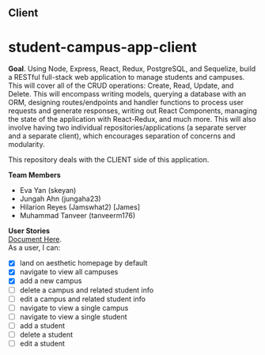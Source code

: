 ## Client 
# student-campus-app-client

**Goal**. 
Using Node, Express, React, Redux, PostgreSQL, and Sequelize, build a RESTful full-stack web application to manage students and campuses. This will cover all of the CRUD operations: Create, Read, Update, and Delete. This will encompass writing models, querying a database with an ORM, designing routes/endpoints and handler functions to process user requests and generate responses, writing out React Components, managing the state of the application with React-Redux, and much more. This will also involve having two individual repositories/applications (a separate server and a separate client), which encourages separation of concerns and modularity. 

This repository deals with the CLIENT side of this application.

**Team Members**  
- Eva Yan (skeyan)
- Jungah Ahn (jungaha23)
- Hilarion Reyes (Jamswhat2) [James]
- Muhammad Tanveer (tanveerm176)

**User Stories**   
[Document Here](https://docs.google.com/document/d/1ioCrS7uzKSkH8d-L04xMeHsq5GbkiAfwPNyLUoqrb04/edit#).        
As a user, I can:  
- [X] land on aesthetic homepage by default
- [X] navigate to view all campuses
- [X] add a new campus
- [ ] delete a campus and related student info
- [ ] edit a campus and related student info
- [ ] navigate to view a single campus
- [ ] navigate to view a single student
- [ ] add a student
- [ ] delete a student
- [ ] edit a student
